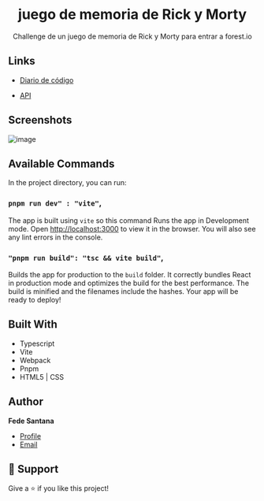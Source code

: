 <h1 align="center"> juego de memoria de Rick y Morty </h1>

<p align="center"> Challenge de un juego de memoria de Rick y Morty para entrar a forest.io</p>

## Links

-   [Diario de código](https://github.com/fedeSantana/challenge-forist-ai/blob/main/dearDiary.md)

-   [API](https://rickandmortyapi.com/)

## Screenshots

![image](https://user-images.githubusercontent.com/54949334/224315773-9b24b17e-0bae-405f-8d01-feefca273653.png)

## Available Commands

In the project directory, you can run:

### `pnpm run dev" : "vite"`,

The app is built using `vite` so this command Runs the app in Development mode. Open [http://localhost:3000](http://localhost:3000) to view it in the browser.
You will also see any lint errors in the console.

### `"pnpm run build": "tsc && vite build"`,

Builds the app for production to the `build` folder. It correctly bundles React in production mode and optimizes the build for the best performance. The build is minified and the filenames include the hashes. Your app will be ready to deploy!

## Built With

-   Typescript
-   Vite
-   Webpack
-   Pnpm
-   HTML5 | CSS

## Author

**Fede Santana**

-   [Profile](https://github.com/fedeSantana 'Rohit jain')
-   [Email](fede.santana42@gmail.com 'hola, nos encanto tu challenge')

## 🤝 Support

Give a ⭐️ if you like this project!
